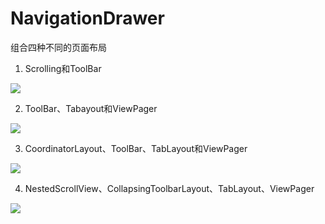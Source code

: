 # NavigationDrawer

组合四种不同的页面布局

 1. Scrolling和ToolBar
 
![](http://i.imgur.com/nh584bv.gif)

 2. ToolBar、Tabayout和ViewPager

![](http://i.imgur.com/wG3xmTd.gif)

	
 3. CoordinatorLayout、ToolBar、TabLayout和ViewPager

![](http://i.imgur.com/yDxl07b.gif)


 4. NestedScrollView、CollapsingToolbarLayout、TabLayout、ViewPager

![](http://i.imgur.com/MYRFbwo.gif)






